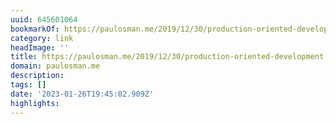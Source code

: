 ```yaml
---
uuid: 645601064
bookmarkOf: https://paulosman.me/2019/12/30/production-oriented-development.html
category: link
headImage: ''
title: https://paulosman.me/2019/12/30/production-oriented-development.html
domain: paulosman.me
description: 
tags: []
date: '2023-01-26T19:45:02.909Z'
highlights: 
---
```



